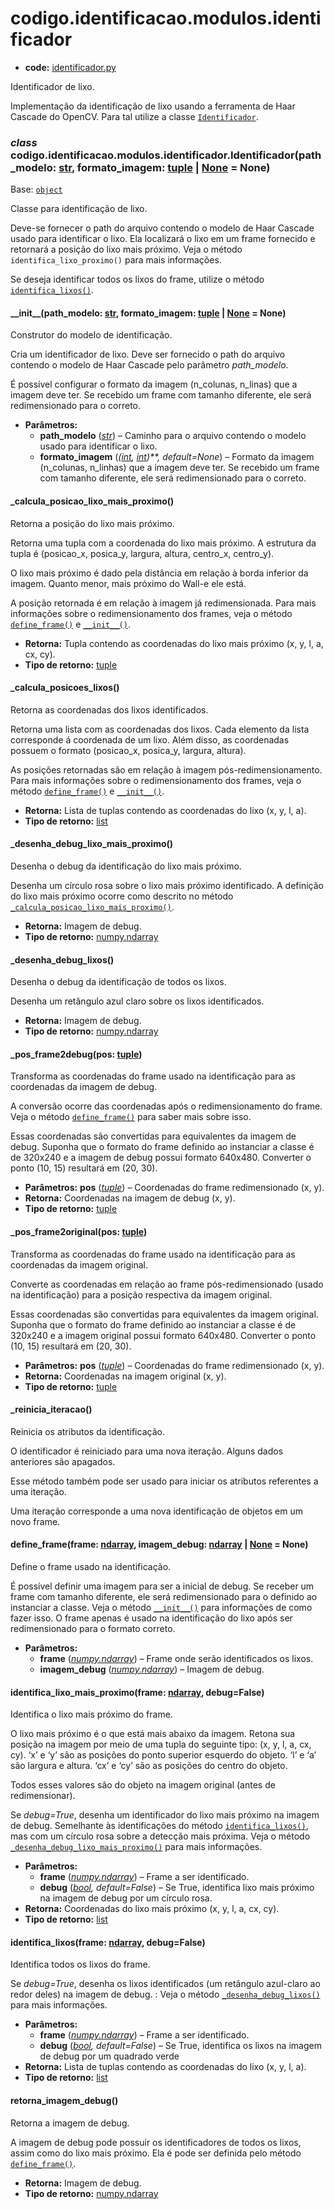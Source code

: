 <a id="codigo-identificacao-modulos-identificador"></a>

# codigo.identificacao.modulos.identificador

* **code:**
  [identificador.py](../../../../codigo/identificacao/modulos/identificador.py)

<a id="module-codigo.identificacao.modulos.identificador"></a>

Identificador de lixo.

Implementação da identificação de lixo usando a ferramenta de Haar Cascade do OpenCV. Para tal
utilize a classe [`Identificador`](#codigo.identificacao.modulos.identificador.Identificador).

<a id="codigo.identificacao.modulos.identificador.Identificador"></a>

### *class* codigo.identificacao.modulos.identificador.Identificador(path_modelo: [str](https://docs.python.org/3/library/stdtypes.html#str), formato_imagem: [tuple](https://docs.python.org/3/library/stdtypes.html#tuple) | [None](https://docs.python.org/3/library/constants.html#None) = None)

Base: [`object`](https://docs.python.org/3/library/functions.html#object)

Classe para identificação de lixo.

Deve-se fornecer o path do arquivo contendo o modelo de Haar Cascade usado para identificar o
lixo. Ela localizará o lixo em um frame fornecido e retornará a posição do lixo mais próximo.
Veja o método `identifica_lixo_proximo()` para mais informações.

Se deseja identificar todos os lixos do frame, utilize o método [`identifica_lixos()`](#codigo.identificacao.modulos.identificador.Identificador.identifica_lixos).

<a id="codigo.identificacao.modulos.identificador.Identificador.__init__"></a>

#### \_\_init_\_(path_modelo: [str](https://docs.python.org/3/library/stdtypes.html#str), formato_imagem: [tuple](https://docs.python.org/3/library/stdtypes.html#tuple) | [None](https://docs.python.org/3/library/constants.html#None) = None)

Construtor do modelo de identificação.

Cria um identificador de lixo. Deve ser fornecido o path do arquivo contendo o modelo de Haar Cascade pelo parâmetro
*path_modelo*.

É possível configurar o formato da imagem (n_colunas, n_linas) que a imagem deve ter. Se recebido um frame
com tamanho diferente, ele será redimensionado para o correto.

* **Parâmetros:**
  * **path_modelo** ([*str*](https://docs.python.org/3/library/stdtypes.html#str)) – Caminho para o arquivo contendo o modelo usado para identificar o lixo.
  * **formato_imagem** (*(*[*int*](https://docs.python.org/3/library/functions.html#int)*,* [*int*](https://docs.python.org/3/library/functions.html#int)*)**,* *default=None*) – Formato da imagem (n_colunas, n_linhas) que a imagem deve ter. Se recebido um frame com tamanho
    diferente, ele será redimensionado para o correto.

<a id="codigo.identificacao.modulos.identificador.Identificador._calcula_posicao_lixo_mais_proximo"></a>

#### \_calcula_posicao_lixo_mais_proximo()

Retorna a posição do lixo mais próximo.

Retorna uma tupla com a coordenada do lixo mais próximo. A estrutura da tupla é
(posicao_x, posica_y, largura, altura, centro_x, centro_y).

O lixo mais próximo é dado pela distância em relação à borda inferior da imagem. Quanto menor,
mais próximo do Wall-e ele está.

A posição retornada é em relação à imagem já redimensionada. Para mais informações sobre o
redimensionamento dos frames, veja o método [`define_frame()`](#codigo.identificacao.modulos.identificador.Identificador.define_frame) e [`__init__()`](#codigo.identificacao.modulos.identificador.Identificador.__init__).

* **Retorna:**
  Tupla contendo as coordenadas do lixo mais próximo (x, y, l, a, cx, cy).
* **Tipo de retorno:**
  [tuple](https://docs.python.org/3/library/stdtypes.html#tuple)

<a id="codigo.identificacao.modulos.identificador.Identificador._calcula_posicoes_lixos"></a>

#### \_calcula_posicoes_lixos()

Retorna as coordenadas dos lixos identificados.

Retorna uma lista com as coordenadas dos lixos. Cada elemento da lista corresponde á coordenada de um lixo.
Além disso, as coordenadas possuem o formato (posicao_x, posica_y, largura, altura).

As posições retornadas são em relação à imagem pós-redimensionamento. Para mais informações sobre o
redimensionamento dos frames, veja o método [`define_frame()`](#codigo.identificacao.modulos.identificador.Identificador.define_frame) e [`__init__()`](#codigo.identificacao.modulos.identificador.Identificador.__init__).

* **Retorna:**
  Lista de tuplas contendo as coordenadas do lixo (x, y, l, a).
* **Tipo de retorno:**
  [list](https://docs.python.org/3/library/stdtypes.html#list)

<a id="codigo.identificacao.modulos.identificador.Identificador._desenha_debug_lixo_mais_proximo"></a>

#### \_desenha_debug_lixo_mais_proximo()

Desenha o debug da identificação do lixo mais próximo.

Desenha um círculo rosa sobre o lixo mais próximo identificado. A definição do lixo mais próximo
ocorre como descrito no método [`_calcula_posicao_lixo_mais_proximo()`](#codigo.identificacao.modulos.identificador.Identificador._calcula_posicao_lixo_mais_proximo).

* **Retorna:**
  Imagem de debug.
* **Tipo de retorno:**
  [numpy.ndarray](https://numpy.org/doc/stable/reference/generated/numpy.ndarray.html#numpy.ndarray)

<a id="codigo.identificacao.modulos.identificador.Identificador._desenha_debug_lixos"></a>

#### \_desenha_debug_lixos()

Desenha o debug da identificação de todos os lixos.

Desenha um retângulo azul claro sobre os lixos identificados.

* **Retorna:**
  Imagem de debug.
* **Tipo de retorno:**
  [numpy.ndarray](https://numpy.org/doc/stable/reference/generated/numpy.ndarray.html#numpy.ndarray)

<a id="codigo.identificacao.modulos.identificador.Identificador._pos_frame2debug"></a>

#### \_pos_frame2debug(pos: [tuple](https://docs.python.org/3/library/stdtypes.html#tuple))

Transforma as coordenadas do frame usado na identificação para as coordenadas da imagem de debug.

A conversão ocorre das coordenadas após o redimensionamento do frame. Veja o método [`define_frame()`](#codigo.identificacao.modulos.identificador.Identificador.define_frame)
para saber mais sobre isso.

Essas coordenadas são convertidas para equivalentes da imagem de debug. Suponha que o formato do
frame definido ao instanciar a classe é de 320x240 e a imagem de debug possui formato 640x480. Converter
o ponto (10, 15) resultará em (20, 30).

* **Parâmetros:**
  **pos** ([*tuple*](https://docs.python.org/3/library/stdtypes.html#tuple)) – Coordenadas do frame redimensionado (x, y).
* **Retorna:**
  Coordenadas na imagem de debug (x, y).
* **Tipo de retorno:**
  [tuple](https://docs.python.org/3/library/stdtypes.html#tuple)

<a id="codigo.identificacao.modulos.identificador.Identificador._pos_frame2original"></a>

#### \_pos_frame2original(pos: [tuple](https://docs.python.org/3/library/stdtypes.html#tuple))

Transforma as coordenadas do frame usado na identificação para as coordenadas da imagem original.

Converte as coordenadas em relação ao frame pós-redimensionado (usado na identificação) para a posição
respectiva da imagem original.

Essas coordenadas são convertidas para equivalentes da imagem original. Suponha que o formato do
frame definido ao instanciar a classe é de 320x240 e a imagem original possui formato 640x480. Converter
o ponto (10, 15) resultará em (20, 30).

* **Parâmetros:**
  **pos** ([*tuple*](https://docs.python.org/3/library/stdtypes.html#tuple)) – Coordenadas do frame redimensionado (x, y).
* **Retorna:**
  Coordenadas na imagem original (x, y).
* **Tipo de retorno:**
  [tuple](https://docs.python.org/3/library/stdtypes.html#tuple)

<a id="codigo.identificacao.modulos.identificador.Identificador._reinicia_iteracao"></a>

#### \_reinicia_iteracao()

Reinicia os atributos da identificação.

O identificador é reiniciado para uma nova iteração. Alguns dados anteriores são apagados.

Esse método também pode ser usado para iniciar os atributos referentes a uma iteração.

Uma iteração corresponde a uma nova identificação de objetos em um novo frame.

<a id="codigo.identificacao.modulos.identificador.Identificador.define_frame"></a>

#### define_frame(frame: [ndarray](https://numpy.org/doc/stable/reference/generated/numpy.ndarray.html#numpy.ndarray), imagem_debug: [ndarray](https://numpy.org/doc/stable/reference/generated/numpy.ndarray.html#numpy.ndarray) | [None](https://docs.python.org/3/library/constants.html#None) = None)

Define o frame usado na identificação.

É possível definir uma imagem para ser a inicial de debug. Se receber um frame com tamanho diferente,
ele será redimensionado para o definido ao instanciar a classe. Veja o método [`__init__()`](#codigo.identificacao.modulos.identificador.Identificador.__init__) para
informações de como fazer isso. O frame apenas é usado na identificação do lixo após ser redimensionado
para o formato correto.

* **Parâmetros:**
  * **frame** ([*numpy.ndarray*](https://numpy.org/doc/stable/reference/generated/numpy.ndarray.html#numpy.ndarray)) – Frame onde serão identificados os lixos.
  * **imagem_debug** ([*numpy.ndarray*](https://numpy.org/doc/stable/reference/generated/numpy.ndarray.html#numpy.ndarray)) – Imagem de debug.

<a id="codigo.identificacao.modulos.identificador.Identificador.identifica_lixo_mais_proximo"></a>

#### identifica_lixo_mais_proximo(frame: [ndarray](https://numpy.org/doc/stable/reference/generated/numpy.ndarray.html#numpy.ndarray), debug=False)

Identifica o lixo mais próximo do frame.

O lixo mais próximo é o que está mais abaixo da imagem. Retona sua posição na imagem por
meio de uma tupla do seguinte tipo: (x, y, l, a, cx, cy). ‘x’ e ‘y’ são as posições do ponto superior
esquerdo do objeto. ‘l’ e ‘a’ são largura e altura. ‘cx’ e ‘cy’ são as posições do centro do objeto.

Todos esses valores são do objeto na imagem original (antes de redimensionar).

Se *debug=True*, desenha um identificador do lixo mais próximo na imagem de debug. Semelhante às identificações do
método [`identifica_lixos()`](#codigo.identificacao.modulos.identificador.Identificador.identifica_lixos), mas com um círculo rosa sobre a detecção mais próxima. Veja o método
[`_desenha_debug_lixo_mais_proximo()`](#codigo.identificacao.modulos.identificador.Identificador._desenha_debug_lixo_mais_proximo) para mais informações.

* **Parâmetros:**
  * **frame** ([*numpy.ndarray*](https://numpy.org/doc/stable/reference/generated/numpy.ndarray.html#numpy.ndarray)) – Frame a ser identificado.
  * **debug** ([*bool*](https://docs.python.org/3/library/functions.html#bool)*,* *default=False*) – Se True, identifica lixo mais próximo na imagem de debug por um círculo rosa.
* **Retorna:**
  Coordenadas do lixo mais próximo (x, y, l, a, cx, cy).
* **Tipo de retorno:**
  [list](https://docs.python.org/3/library/stdtypes.html#list)

<a id="codigo.identificacao.modulos.identificador.Identificador.identifica_lixos"></a>

#### identifica_lixos(frame: [ndarray](https://numpy.org/doc/stable/reference/generated/numpy.ndarray.html#numpy.ndarray), debug=False)

Identifica todos os lixos do frame.

Se *debug=True*, desenha os lixos identificados (um retângulo azul-claro ao redor deles) na imagem de debug.
: Veja o método [`_desenha_debug_lixos()`](#codigo.identificacao.modulos.identificador.Identificador._desenha_debug_lixos) para mais informações.

* **Parâmetros:**
  * **frame** ([*numpy.ndarray*](https://numpy.org/doc/stable/reference/generated/numpy.ndarray.html#numpy.ndarray)) – Frame a ser identificado.
  * **debug** ([*bool*](https://docs.python.org/3/library/functions.html#bool)*,* *default=False*) – Se True, identifica os lixos na imagem de debug por um quadrado verde
* **Retorna:**
  Lista de tuplas contendo as coordenadas do lixo (x, y, l, a).
* **Tipo de retorno:**
  [list](https://docs.python.org/3/library/stdtypes.html#list)

<a id="codigo.identificacao.modulos.identificador.Identificador.retorna_imagem_debug"></a>

#### retorna_imagem_debug()

Retorna a imagem de debug.

A imagem de debug pode possuir os identificadores de todos os lixos, assim como do
lixo mais próximo. Ela é pode ser definida pelo método [`define_frame()`](#codigo.identificacao.modulos.identificador.Identificador.define_frame).

* **Retorna:**
  Imagem de debug.
* **Tipo de retorno:**
  [numpy.ndarray](https://numpy.org/doc/stable/reference/generated/numpy.ndarray.html#numpy.ndarray)
